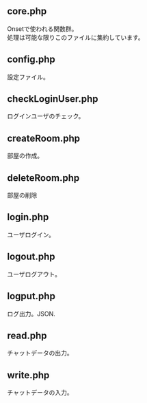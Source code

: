 ## core.php
Onsetで使われる関数群。  
処理は可能な限りこのファイルに集約しています。

## config.php
設定ファイル。

## checkLoginUser.php
ログインユーザのチェック。

## createRoom.php
部屋の作成。

## deleteRoom.php
部屋の削除

## login.php
ユーザログイン。

## logout.php
ユーザログアウト。

## logput.php
ログ出力。JSON.

## read.php
チャットデータの出力。

## write.php
チャットデータの入力。
